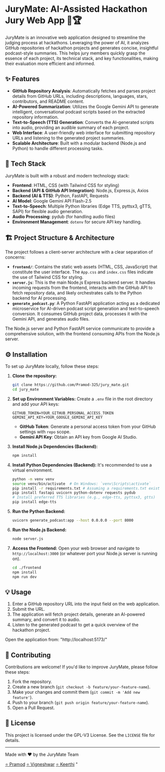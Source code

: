 # JuryMate: AI-Assisted Hackathon Jury Web App 🤖🏆

JuryMate is an innovative web application designed to streamline the judging process at hackathons. Leveraging the power of AI, it analyzes GitHub repositories of hackathon projects and generates concise, insightful podcast-style summaries. This helps jury members quickly grasp the essence of each project, its technical stack, and key functionalities, making their evaluation more efficient and informed.

## ✨ Features

*   **GitHub Repository Analysis**: Automatically fetches and parses project details from GitHub URLs, including descriptions, languages, stars, contributors, and README content.
*   **AI-Powered Summarization**: Utilizes the Google Gemini API to generate intelligent, conversational podcast scripts based on the extracted repository information.
*   **Text-to-Speech (TTS) Generation**: Converts the AI-generated scripts into audio, providing an audible summary of each project.
*   **Web Interface**: A user-friendly web interface for submitting repository URLs and listening to the generated project summaries.
*   **Scalable Architecture**: Built with a modular backend (Node.js and Python) to handle different processing tasks.

## 🚀 Tech Stack

JuryMate is built with a robust and modern technology stack:

*   **Frontend**: HTML, CSS (with Tailwind CSS for styling)
*   **Backend (API & GitHub API Integration)**: Node.js, Express.js, Axios
*   **Backend (AI & TTS)**: Python, FastAPI, Requests
*   **AI Model**: Google Gemini API Flash-2.5
*   **Text-to-Speech**: Multiple Python libraries (Edge TTS, pyttsx3, gTTS, SAPI) for flexible audio generation.
*   **Audio Processing**: pydub (for handling audio files)
*   **Environment Management**: `dotenv` for secure API key handling.

## 🏗️ Project Structure & Architecture

The project follows a client-server architecture with a clear separation of concerns:

*   **`frontend/`**: Contains the static web assets (HTML, CSS, JavaScript) that constitute the user interface. The `App.css` and `index.css` files indicate the use of Tailwind CSS for styling.
*   **`server.js`**: This is the main Node.js Express backend server. It handles incoming requests from the frontend, interacts with the GitHub API to fetch repository data, and likely orchestrates calls to the Python backend for AI processing.
*   **`generate_podcast.py`**: A Python FastAPI application acting as a dedicated microservice for AI-driven podcast script generation and text-to-speech conversion. It consumes GitHub project data, processes it with the Gemini API, and generates audio files.

The Node.js server and Python FastAPI service communicate to provide a comprehensive solution, with the frontend consuming APIs from the Node.js server.

## ⚙️ Installation

To set up JuryMate locally, follow these steps:

1.  **Clone the repository:**
    ```bash
    git clone https://github.com/Pramod-325/jury_mate.git
    cd jury_mate
    ```

2.  **Set up Environment Variables:**
    Create a `.env` file in the root directory and add your API keys:
    ```env
    GITHUB_TOKEN=YOUR_GITHUB_PERSONAL_ACCESS_TOKEN
    GEMINI_API_KEY=YOUR_GOOGLE_GEMINI_API_KEY
    ```
    *   **GitHub Token**: Generate a personal access token from your GitHub settings with `repo` scope.
    *   **Gemini API Key**: Obtain an API key from Google AI Studio.

3.  **Install Node.js Dependencies (Backend):**
    ```bash
    npm install
    ```

4.  **Install Python Dependencies (Backend):**
    It's recommended to use a virtual environment.
    ```bash
    python -m venv venv
    source venv/bin/activate  # On Windows: `venv\Scripts\activate`
    pip install -r requirements.txt # Assuming a requirements.txt exists or install individually:
    pip install fastapi uvicorn python-dotenv requests pydub
    # Install preferred TTS libraries (e.g., edge-tts, pyttsx3, gtts)
    pip install edge-tts
    ```

5.  **Run the Python Backend:**
    ```bash
    uvicorn generate_podcast:app --host 0.0.0.0 --port 8000
    ```

6.  **Run the Node.js Backend:**
    ```bash
    node server.js
    ```

7.  **Access the Frontend:**
    Open your web browser and navigate to `http://localhost:3000` (or whatever port your Node.js server is running on).
     ```bash
    cd ./frontend
    npm install
    npm run dev
    ```

## 💡 Usage

1.  Enter a GitHub repository URL into the input field on the web application.
2.  Submit the URL.
3.  The application will fetch project details, generate an AI-powered summary, and convert it to audio.
4.  Listen to the generated podcast to get a quick overview of the hackathon project.

Open the application from: "http://localhost:5173/"

## 🤝 Contributing

Contributions are welcome! If you'd like to improve JuryMate, please follow these steps:

1.  Fork the repository.
2.  Create a new branch (`git checkout -b feature/your-feature-name`).
3.  Make your changes and commit them (`git commit -m 'Add new feature'`).
4.  Push to your branch (`git push origin feature/your-feature-name`).
5.  Open a Pull Request.

## 📄 License

This project is licensed under the GPL-V3 License. See the `LICENSE` file for details.

---
Made with ❤️ by the JuryMate Team

[⭐ Pramod](https://github.com/Pramod-325)
[⭐ Vigneshwar](https://github.com/Vigneshwar4053)
[⭐ Keerthi](https://github.com/keerthiboga)
"